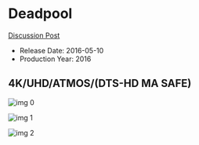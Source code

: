 # Deadpool

[Discussion Post](https://www.avsforum.com/threads/bass-eq-for-filtered-movies.2995212/post-56759394)

* Release Date: 2016-05-10
* Production Year: 2016

## 4K/UHD/ATMOS/(DTS-HD MA SAFE)

![img 0](https://i.imgur.com/8CYHPwr.jpg)

![img 1](https://i.imgur.com/NrOWFWU.jpg)

![img 2](https://i.imgur.com/Trlesc0.png)

